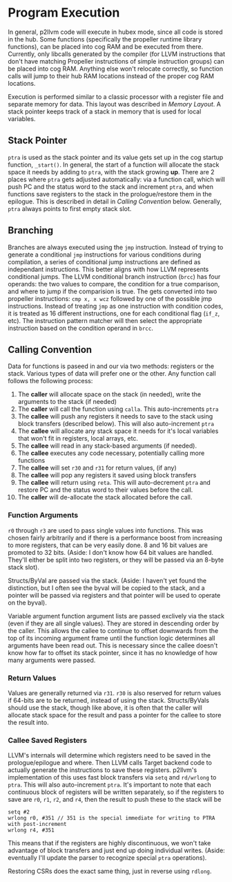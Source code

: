 # Program Execution
In general, p2llvm code will execute in hubex mode, since all code is stored in the hub. Some functions (specifically the propeller runtime library functions), can be placed into cog RAM and be executed from there. Currently, only libcalls generated by the compiler (for LLVM instructions that don't have matching Propeller instructions of simple instruction groups) can be placed into cog RAM. Anything else won't relocate correctly, so function calls will jump to their hub RAM locations instead of the proper cog RAM locations. 

Execution is performed similar to a classic processor with a register file and separate memory for data. This layout was described in *Memory Layout*. A stack pointer keeps track of a stack in memory that is used for local variables. 

## Stack Pointer
`ptra` is used as the stack pointer and its value gets set up in the cog startup function, `_start()`. In general, the start of a function will allocate the stack space it needs by adding to `ptra`, with the stack growing **up**. There are 2 places where `ptra` gets adjusted automatically: via a function call, which will push PC and the status word to the stack and increment `ptra`, and when functions save registers to the stack in the prologue/restore them in the epilogue. This is described in detail in *Calling Convention* below. Generally, `ptra` always points to first empty stack slot.

## Branching
Branches are always executed using the `jmp` instruction. Instead of trying to generate a conditional `jmp` instructions for various conditions during compilation, a series of conditional jump instructions are defined as independant instructions. This better aligns with how LLVM represents conditional jumps. The LLVM conditional branch instruction (`brcc`) has four operands: the two values to compare, the condition for a true comparison, and where to jump if the comparision is true. The gets converted into two propeller instructions: `cmp x, x wcz` followed by one of the possible jmp instructions. Instead of treating `jmp` as one instruction with condition codes, it is treated as 16 different instructions, one for each conditional flag (`if_z`, etc). The instruction pattern matcher will then select the appropriate instruction based on the condition operand in `brcc`. 

## Calling Convention
Data for functions is paseed in and our via two methods: registers or the stack. Various types of data will prefer one or the other. Any function call follows the following process:
1. The **caller** will allocate space on the stack (in needed), write the arguments to the stack (if needed)
1. The **caller** will call the function using `calla`. This auto-increments `ptra` 
1. The **callee** will push any registers it needs to save to the stack using block transfers (described below). This will also auto-increment `ptra`
1. The **callee** will allocate any stack space it needs for it's local variables that won't fit in registers, local arrays, etc. 
1. The **callee** will read in any stack-based arguments (if needed). 
1. The **callee** executes any code necessary, potentially calling more functions
1. The **callee** will set `r30` and `r31` for return values, (if any)
1. The **callee** will pop any registers it saved using block transfers
1. The **callee** will return using `reta`. This will auto-decrement `ptra` and restore PC and the status word to their values before the call. 
1. The **caller** will de-allocate the stack allocated before the call.

### Function Arguments
`r0` through `r3` are used to pass single values into functions. This was chosen fairly arbitrarily and if there is a performance boost from increasing to more registers, that can be very easily done. 8 and 16 bit values are promoted to 32 bits. (Aside: I don't know how 64 bit values are handled. They'll either be split into two registers, or they will be passed via an 8-byte stack slot). 

Structs/ByVal are passed via the stack. (Aside: I haven't yet found the distinction, but I often see the byval will be copied to the stack, and a pointer will be passed via registers and that pointer will be used to operate on the byval). 

Variable argument function argument lists are passed exclively via the stack (even if they are all single values). They are stored in descending order by the caller. This allows the callee to continue to offset downwards from the top of its incoming argument frame until the function logic determines all arguments have been read out. This is necessary since the callee doesn't know how far to offset its stack pointer, since it has no knowledge of how many arguments were passed.

### Return Values
Values are generally returned via `r31`. `r30` is also reserved for return values if 64-bits are to be returned, instead of using the stack. Structs/ByVals should use the stack, though like above, it is often that the caller will allocate stack space for the result and pass a pointer for the callee to store the result into. 

### Callee Saved Registers
LLVM's internals will determine which registers need to be saved in the prologue/epilogue and where. Then LLVM calls Target backend code to actually generate the instructions to save these registers. p2llvm's implementation of this uses fast block transfers via `setq` and `rd/wrlong` to `ptra`. This will also auto-increment `ptra`. It's important to note that each continuous block of registers will be written separately, so if the registers to save are `r0`, `r1`, `r2`, and `r4`, then the result to push these to the stack will be

```
setq #2
wrlong r0, #351 // 351 is the special immediate for writing to PTRA with post-increment
wrlong r4, #351
```

This means that if the registers are highly discontinuous, we won't take advantage of block transfers and just end up doing individual writes. (Aside: eventually I'll update the parser to recognize special `ptra` operations). 

Restoring CSRs does the exact same thing, just in reverse using `rdlong`. 
